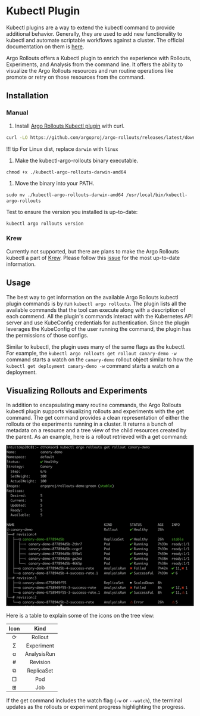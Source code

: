 # Kubectl Plugin
Kubectl plugins are a way to extend the kubectl command to provide additional behavior. Generally, they are used to add new functionality to kubectl and automate scriptable workflows against a cluster. The official documentation on them is [here](https://kubernetes.io/docs/tasks/extend-kubectl/kubectl-plugins/).

Argo Rollouts offers a Kubectl plugin to enrich the experience with Rollouts, Experiments, and Analysis from the command line. It offers the ability to visualize the Argo Rollouts resources and run routine operations like promote or retry on those resources from the command.

## Installation

### Manual
1. Install [Argo Rollouts Kubectl plugin](https://github.com/argoproj/argo-rollouts/releases) with curl.

```bash
curl -LO https://github.com/argoproj/argo-rollouts/releases/latest/download/kubectl-argo-rollouts-darwin-amd64
```

!!! tip 
    For Linux dist, replace `darwin` with `linux`

1. Make the kubectl-argo-rollouts binary executable.

```
chmod +x ./kubectl-argo-rollouts-darwin-amd64
```

1. Move the binary into your PATH.

```
sudo mv ./kubectl-argo-rollouts-darwin-amd64 /usr/local/bin/kubectl-argo-rollouts
```

Test to ensure the version you installed is up-to-date:

```
kubectl argo rollouts version
```

### Krew

Currently not supported, but there are plans to make the Argo Rollouts kubectl a part of [Krew](https://github.com/kubernetes-sigs/krew). Please follow this [issue](https://github.com/argoproj/argo-rollouts/issues/294) for the most up-to-date information.

## Usage
The best way to get information on the available Argo Rollouts kubectl plugin commands is by run `kubectl argo rollouts`. The plugin lists all the available commands that the tool can execute along with a description of each commend. All the plugin's commands interact with the Kubernetes API server and use KubeConfig credentials for authentication. Since the plugin leverages the KubeConfig of the user running the command, the plugin has the permissions of those configs. 

Similar to kubectl, the plugin uses many of the same flags as the kubectl. For example, the `kubectl argo rollouts get rollout canary-demo -w` command starts a watch on the `canary-demo` rollout object similar to how the `kubectl get deployment canary-demo -w` command starts a watch on a deployment.

## Visualizing Rollouts and Experiments
In addition to encapsulating many routine commands, the Argo Rollouts kubectl plugin supports visualizing rollouts and experiments with the get command. The get command provides a clean representation of either the rollouts or the experiments running in a cluster. It returns a bunch of metadata on a resource and a tree view of the child resources created by the parent. As an example, here is a rollout retrieved with a get command:

![alt text](kubectl-plugin/kubectl-get-rollout.png)

Here is a table to explain some of the icons on the tree view:

| Icon | Kind |
|:----:|:-----------:|
| ⟳ | Rollout |
| Σ | Experiment |
| α | AnalysisRun |
| # | Revision |
| ⧉ | ReplicaSet |
| □ | Pod |
| ⊞ | Job |

If the get command includes the watch flag (`-w` or `--watch`), the terminal updates as the rollouts or experiment progress highlighting the progress.